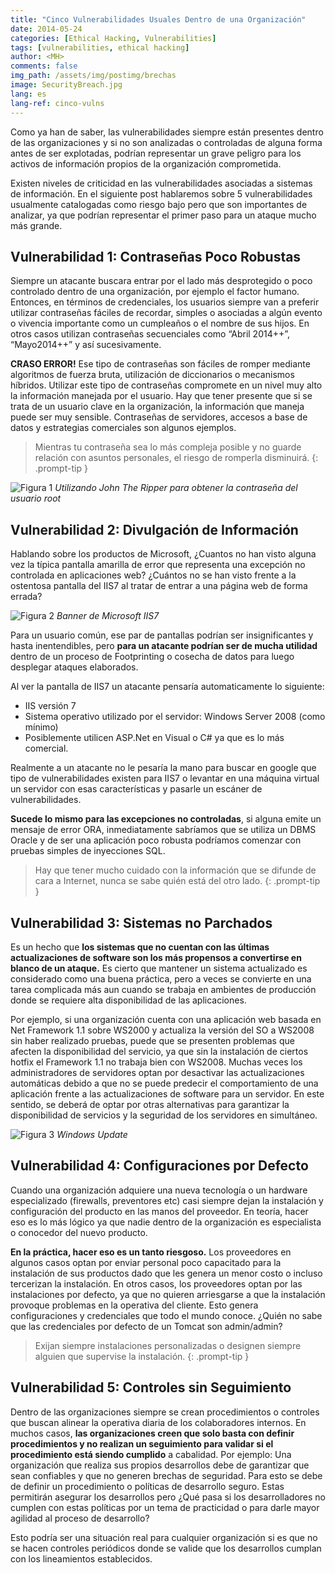 ```yaml
---
title: "Cinco Vulnerabilidades Usuales Dentro de una Organización"
date: 2014-05-24
categories: [Ethical Hacking, Vulnerabilities]
tags: [vulnerabilities, ethical hacking]
author: <MH>
comments: false
img_path: /assets/img/postimg/brechas
image: SecurityBreach.jpg
lang: es
lang-ref: cinco-vulns
---
```


Como ya han de saber, las vulnerabilidades siempre están presentes dentro de las organizaciones y si no son analizadas o controladas de alguna forma antes de ser explotadas, podrían representar un grave peligro para los activos de información propios de la organización comprometida.

Existen niveles de criticidad en las vulnerabilidades asociadas a sistemas de información. En el siguiente post hablaremos sobre 5 vulnerabilidades usualmente catalogadas como riesgo bajo pero que son importantes de analizar, ya que podrían representar el primer paso para un ataque mucho más grande.

## Vulnerabilidad 1: Contraseñas Poco Robustas

Siempre un atacante buscara entrar por el lado más desprotegido o poco controlado dentro de una organización, por ejemplo el factor humano. Entonces, en términos de credenciales, los usuarios siempre van a preferir utilizar contraseñas fáciles de recordar, simples o asociadas a algún evento o vivencia importante como un cumpleaños o el nombre de sus hijos. En otros casos utilizan contraseñas secuenciales como “Abril 2014++”, “Mayo2014++” y así sucesivamente.

**CRASO ERROR!** Ese tipo de contraseñas son fáciles de romper mediante algoritmos de fuerza bruta, utilización de diccionarios o mecanismos híbridos. Utilizar este tipo de contraseñas compromete en un nivel muy alto la información manejada por el usuario. Hay que tener presente que si se trata de un usuario clave en la organización, la información que maneja puede ser muy sensible. Contraseñas de servidores, accesos a base de datos y estrategias comerciales son algunos ejemplos.

> Mientras tu contraseña sea lo más compleja posible y no guarde relación con asuntos personales, el riesgo de romperla disminuirá.
{: .prompt-tip }

![Figura 1](figura1.png)
*Utilizando John The Ripper para obtener la contraseña del usuario root*

## Vulnerabilidad 2: Divulgación de Información

Hablando sobre los productos de Microsoft, ¿Cuantos no han visto alguna vez  la típica pantalla amarilla de error que representa una excepción no controlada en aplicaciones web? ¿Cuántos no se han visto frente a la ostentosa pantalla del IIS7 al tratar de entrar a una página web de forma errada?

![Figura 2](figura2.png)
*Banner de Microsoft IIS7*

Para un usuario común, ese par de pantallas podrían ser insignificantes y hasta inentendibles, pero **para un atacante podrían ser de mucha utilidad** dentro de un proceso de Footprinting o cosecha de datos para luego desplegar ataques elaborados.

Al ver la pantalla de IIS7 un atacante pensaría automaticamente lo siguiente:

- IIS versión 7
- Sistema operativo utilizado por el servidor: Windows Server 2008 (como mínimo)
- Posiblemente utilicen ASP.Net en Visual o C# ya que es lo más comercial.

Realmente a un atacante no le pesaría la mano para buscar en google que tipo de vulnerabilidades existen para IIS7 o levantar en una máquina virtual un servidor con esas características y pasarle un escáner de vulnerabilidades. 

**Sucede lo mismo para las excepciones no controladas**, si alguna emite un mensaje de error ORA, inmediatamente sabríamos que se utiliza un DBMS Oracle y de ser una aplicación poco robusta podríamos comenzar con pruebas simples de inyecciones SQL.

> Hay que tener mucho cuidado con la información que se difunde de cara a Internet, nunca se sabe quién está del otro lado.
{: .prompt-tip }

## Vulnerabilidad 3: Sistemas no Parchados

Es un hecho que **los sistemas que no cuentan con las últimas actualizaciones de software son los más propensos a convertirse en blanco de un ataque.** Es cierto que mantener un sistema actualizado es considerado como una buena práctica, pero a veces se convierte en una tarea complicada más aun cuando se trabaja en ambientes de producción donde se requiere alta disponibilidad de las aplicaciones.

Por ejemplo, si una organización cuenta con una aplicación web basada en Net Framework 1.1 sobre WS2000 y actualiza la versión del SO a WS2008 sin haber realizado pruebas, puede que se presenten problemas que afecten la disponibilidad del servicio, ya que sin la instalación de ciertos hotfix el Framework 1.1 no trabaja bien con WS2008. Muchas veces los administradores de servidores optan por desactivar las actualizaciones automáticas debido a que no se puede predecir el comportamiento de una aplicación frente a las actualizaciones de software para un servidor. En este sentido, se deberá de optar por otras alternativas para garantizar la disponibilidad de servicios y la seguridad de los servidores en simultáneo.

![Figura 3](figura3.png)
*Windows Update*

## Vulnerabilidad 4: Configuraciones por Defecto

Cuando una organización adquiere una nueva tecnología o un hardware especializado (firewalls, preventores etc) casi siempre dejan la instalación y configuración del producto en las manos del proveedor. En teoría, hacer eso es lo más lógico ya que nadie dentro de la organización es especialista o  conocedor del nuevo producto.

**En la práctica, hacer eso es un tanto riesgoso.** Los proveedores en algunos casos optan por enviar personal poco capacitado para la instalación de sus productos dado que les genera un menor costo o incluso tercerizan la instalación. En otros casos, los proveedores optan por las instalaciones por defecto, ya que no quieren arriesgarse a que la instalación provoque problemas en la operativa del cliente. Esto genera configuraciones y credenciales que todo el mundo conoce. ¿Quién no sabe que las credenciales por defecto de un Tomcat son admin/admin?  

> Exijan siempre instalaciones personalizadas o designen siempre alguien que supervise la instalación.
{: .prompt-tip }

## Vulnerabilidad 5: Controles sin Seguimiento

Dentro de las organizaciones siempre se crean procedimientos o controles que buscan alinear la operativa diaria de los colaboradores internos. En muchos casos, **las organizaciones creen que solo basta con definir procedimientos y no realizan un seguimiento para validar si el procedimiento está siendo cumplido** a cabalidad. Por ejemplo: Una organización que realiza sus propios desarrollos debe de garantizar que sean confiables y que no generen brechas de seguridad. Para esto se debe de definir un procedimiento o políticas de desarrollo seguro. Estas permitirán asegurar los desarrollos pero ¿Qué pasa si los desarrolladores no cumplen con estas políticas por un tema de practicidad o para darle mayor agilidad al proceso de desarrollo?

Esto podría ser una situación real para cualquier organización si es que no se hacen controles periódicos donde se valide que los desarrollos cumplan con los lineamientos establecidos.